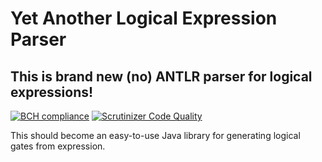 # Yet Another Logical Expression Parser
## This is **brand new** (no) ANTLR parser for logical expressions!
[![BCH compliance](https://bettercodehub.com/edge/badge/Dimakl/YALEP?branch=master)](https://bettercodehub.com/) [![Scrutinizer Code Quality](https://scrutinizer-ci.com/g/Dimakl/YALEP/badges/quality-score.png?b=master)](https://scrutinizer-ci.com/g/Dimakl/YALEP/?branch=master)


  This should become an easy-to-use Java library for generating logical gates from expression.
